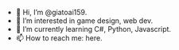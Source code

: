 - 👋 Hi, I’m @giatoai159.
- 👀 I’m interested in game design, web dev.
- 🌱 I’m currently learning C#, Python, Javascript.
- 📫 How to reach me: here.

<!---
giatoai159/giatoai159 is a ✨ special ✨ repository because its `README.md` (this file) appears on your GitHub profile.
You can click the Preview link to take a look at your changes.
--->
